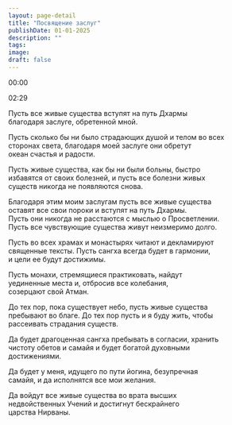 ```yaml
---
layout: page-detail
title: "Посвящение заслуг"
publishDate: 01-01-2025
description: ""
tags:
image:
draft: false
---
```


00:00 

02:29 

 Пусть все живые существа вступят на путь Дхармы  
 благодаря заслуге, обретенной мной.  
  
 Пусть сколько бы ни было страдающих душой и телом во всех  
 сторонах света, благодаря моей заслуге они обретут  
 океан счастья и радости.  
  
 Пусть живые существа, как бы ни были больны, быстро  
 избавятся от своих болезней, и пусть все болезни живых  
 существ никогда не появляются снова.  
  
 Благодаря этим моим заслугам пусть все живые существа  
 оставят все свои пороки и вступят на путь Дхармы.  
 Пусть они никогда не расстаются с мыслью о Просветлении.  
 Пусть все чувствующие существа живут неизмеримо долго.  
  
 Пусть во всех храмах и монастырях читают и декламируют  
 священные тексты. Пусть сангха всегда будет в гармонии,  
 и цели ее будут достижимы.  
  
 Пусть монахи, стремящиеся практиковать, найдут  
 уединенные места и, отбросив все колебания,  
 созерцают свой Атман.  
  
 До тех пор, пока существует небо, пусть живые существа  
 пребывают во благе. До тех пор пусть и я буду жить, чтобы  
 рассеивать страдания существ.  
  
 Да будет драгоценная сангха пребывать в согласии, хранить  
 чистоту обетов и самайя и будет богатой духовными  
 достижениями.  
  
 Да будет у меня, идущего по пути йогина, безупречная  
 самайя, и да исполнятся все мои желания.  
  
 Да войдут все живые существа во врата высших  
 недвойственных Учений и достигнут бескрайнего  
 царства Нирваны.  
  
  
